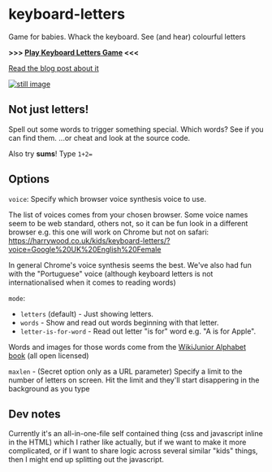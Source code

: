# keyboard-letters
Game for babies. Whack the keyboard. See (and hear) colourful letters

**>>> [Play Keyboard Letters Game](https://harrywood.co.uk/kids/keyboard-letters/) <<<**

[Read the blog post about it](https://harrywood.co.uk/blog/2016/09/10/keyboard-letters-game/)

[![still image](https://harrywood.co.uk/blog/wp-content/uploads/2016/09/keyboard-letters-video.png)](https://www.youtube.com/watch?v=DXWnODG4VBg)

## Not just letters!

Spell out some words to trigger something special. Which words? See if you can find them. ...or cheat
and look at the source code.

Also try **sums**! Type `1+2=`

## Options

`voice`: Specify which browser voice synthesis voice to use.

The list of voices comes from your chosen browser. Some voice names seem to be web standard, others
not, so it can be fun look in a different browser e.g. this one will work on Chrome but not on safari:
https://harrywood.co.uk/kids/keyboard-letters/?voice=Google%20UK%20English%20Female

In general Chrome's voice synthesis seems the best. We've also had fun with the "Portuguese" voice
(although keyboard letters is not internationalised when it comes to reading words)

`mode`:
  - `letters` (default) - Just showing letters.
  - `words` - Show and read out words beginning with that letter.
  - `letter-is-for-word` - Read out letter "is for" word e.g. "A is for Apple". 

Words and images for those words come from the
[WikiJunior Alphabet book](https://en.wikibooks.org/wiki/Wikijunior:Alphabet) (all open licensed)

`maxlen` - (Secret option only as a URL parameter) Specify a limit to the number of letters on
screen. Hit the limit and they'll start disappering in the background as you type

## Dev notes
Currently it's an all-in-one-file self contained thing (css and javascript inline in the HTML)
which I rather like actually, but if we want to make it more complicated, or if I want to share
logic across several similar "kids" things, then I might end up splitting out the javascript.
